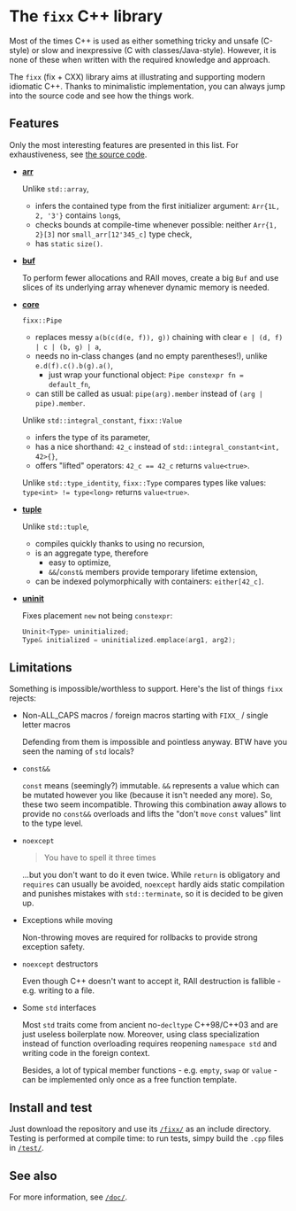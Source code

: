 # The `fixx` C++ library

Most of the times C++ is used as either something tricky and unsafe (C-style) or slow and inexpressive (C with classes/Java-style). However, it is none of these when written with the required knowledge and approach.

The `fixx` (fix + CXX) library aims at illustrating and supporting modern idiomatic C++. Thanks to minimalistic implementation, you can always jump into the source code and see how the things work.

## Features

Only the most interesting features are presented in this list. For exhaustiveness, see [the source code](./fixx/).

* [**arr**](./fixx/arr.hpp)

	Unlike `std::array`,
	* infers the contained type from the first initializer argument: `Arr{1L, 2, '3'}` contains `long`s,
	* checks bounds at compile-time whenever possible: neither `Arr{1, 2}[3]` nor `small_arr[12'345_c]` type check,
	* has `static` `size()`.

* [**buf**](./fixx/buf.hpp)

	To perform fewer allocations and RAII moves, create a big `Buf` and use slices of its underlying array whenever dynamic memory is needed.

* [**core**](./fixx/core.hpp)

	`fixx::Pipe`
	* replaces messy `a(b(c(d(e, f)), g))` chaining with clear `e | (d, f) | c | (b, g) | a`,
	* needs no in-class changes (and no empty parentheses!), unlike `e.d(f).c().b(g).a()`,
		* just wrap your functional object: `Pipe constexpr fn = default_fn`,
	* can still be called as usual: `pipe(arg).member` instead of `(arg | pipe).member`.

	Unlike `std::integral_constant`, `fixx::Value`
	* infers the type of its parameter,
	* has a nice shorthand: `42_c` instead of `std::integral_constant<int, 42>{}`,
	* offers "lifted" operators: `42_c == 42_c` returns `value<true>`.

	Unlike `std::type_identity`, `fixx::Type` compares types like values: `type<int> != type<long>` returns `value<true>`.

* [**tuple**](./fixx/tuple.hpp)

	Unlike `std::tuple`,
	* compiles quickly thanks to using no recursion,
	* is an aggregate type, therefore
		* easy to optimize,
		* `&&`/`const&` members provide temporary lifetime extension,
	* can be indexed polymorphically with containers: `either[42_c]`.

* [**uninit**](./fixx/uninit.hpp)

	Fixes placement `new` not being `constexpr`:
	```c++
	Uninit<Type> uninitialized;
	Type& initialized = uninitialized.emplace(arg1, arg2);
	```

## Limitations

Something is impossible/worthless to support. Here's the list of things `fixx` rejects:

* Non-ALL_CAPS macros / foreign macros starting with `FIXX_` / single letter macros

	Defending from them is impossible and pointless anyway. BTW have you seen the naming of `std` locals?

* `const&&`

	`const` means (seemingly?) immutable. `&&` represents a value which can be mutated however you like (because it isn't needed any more). So, these two seem incompatible. Throwing this combination away allows to provide no `const&&` overloads and lifts the "don't `move` `const` values" lint to the type level.

* `noexcept`

	> You have to spell it three times

	...but you don't want to do it even twice. While `return` is obligatory and `requires` can usually be avoided, `noexcept` hardly aids static compilation and punishes mistakes with `std::terminate`, so it is decided to be given up.

* Exceptions while moving

	Non-throwing moves are required for rollbacks to provide strong exception safety.

* `noexcept` destructors

	Even though C++ doesn't want to accept it, RAII destruction is fallible - e.g. writing to a file.

* Some `std` interfaces

	Most `std` traits come from ancient no-`decltype` C++98/C++03 and are just useless boilerplate now. Moreover, using class specialization instead of function overloading requires reopening `namespace std` and writing code in the foreign context.

	Besides, a lot of typical member functions - e.g. `empty`, `swap` or `value` - can be implemented only once as a free function template.

## Install and test

Just download the repository and use its [`/fixx/`](./fixx/) as an include directory. Testing is performed at compile time: to run tests, simpy build the `.cpp` files in [`/test/`](./test/).

## See also

For more information, see [`/doc/`](./doc/).